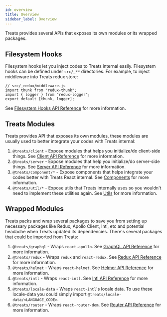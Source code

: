 ```yaml
---
id: overview
title: Overview
sidebar_label: Overview
---
```


Treats provides several APIs that exposes its own modules or its wrapped packages.

## Filesystem Hooks
Filesystem hooks let you inject codes to Treats internal easily. Filesystem hooks can be defined under `src/_**` directories. For example, to inject middleware into Treats redux store:
```
// src/_redux/middleware.js
import thunk from "redux-thunk";
import { logger } from "redux-logger";
export default [thunk, logger];
```

See [Filesystem Hooks API Reference][api-reference-filesystem-hooks] for more information.

## Treats Modules
Treats provides API that exposes its own modules, these modules are usually used to better integrate your codes with Treats internal:
1. `@treats/client` - Expose modules that helps you initialize/do client-side things. See [Client API Reference][api-reference-client] for more information.
2. `@treats/server` - Expose modules that help you initialize/do server-side things. See [Server API Reference][api-reference-server] for more information.
3. `@treats/component/*` - Expose components that helps integrate your codes better with Treats React internal. See [Components][api-reference-component] for more information.
5. `@treats/util/*` - Expose utils that Treats internally uses so you wouldn't need to implement these utilities again. See [Utils][api-reference-util] for more information.

## Wrapped Modules
Treats packs and wrap several packages to save you from setting up necessary packages like Redux, Apollo Client, Intl, etc and potential headache when Treats updated its dependencies. There's several packages that could be imported from Treats:
1. `@treats/graphql` - Wraps `react-apollo`. See [GraphQL API Reference][api-reference-graphql] for more information.
2. `@treats/redux` - Wraps `redux` and `react-redux`. See [Redux API Reference][api-reference-redux] for more information.
3. `@treats/helmet` - Wraps `react-helmet`. See [Helmer API Reference][api-reference-helmet] for more information.
4. `@treats/intl` - Wraps `react-intl`. See [Intl API Reference][api-reference-intl] for more information.
5. `@treats/locale-data` - Wraps `react-intl`'s locale data. To use these locale-data you could simply import `@treats/locale-data/<LANGUAGE_CODE>`.
4. `@treats/router` - Wraps `react-router-dom`. See [Router API Reference][api-reference-router] for more information.

[api-reference-filesystem-hooks]: ./filesystem-hooks.html
[api-reference-client]: ./client.html
[api-reference-server]: ./server.html
[api-reference-component]: ./component.html
[api-reference-util]: ./util.html
[api-reference-graphql]: ./graphql.html
[api-reference-redux]: ./redux.html
[api-reference-helmet]: ./helmet.html
[api-reference-intl]: ./intl.html
[api-reference-router]: ./router.html
